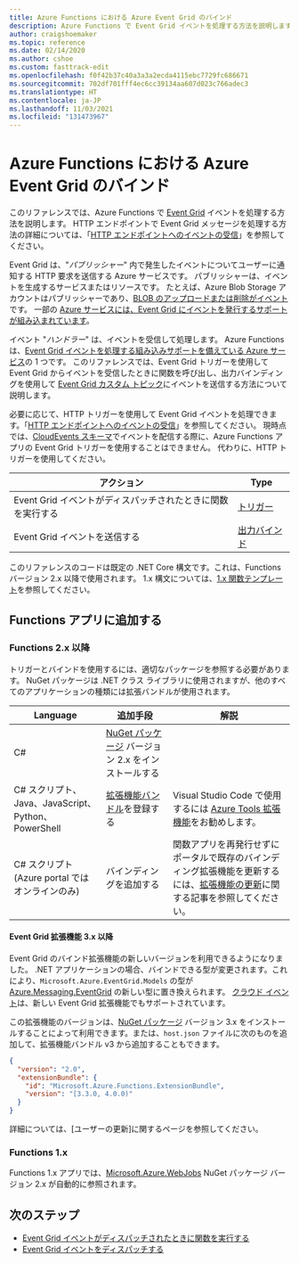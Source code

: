 ```yaml
---
title: Azure Functions における Azure Event Grid のバインド
description: Azure Functions で Event Grid イベントを処理する方法を説明します。
author: craigshoemaker
ms.topic: reference
ms.date: 02/14/2020
ms.author: cshoe
ms.custom: fasttrack-edit
ms.openlocfilehash: f0f42b37c40a3a3a2ecda4115ebc7729fc686671
ms.sourcegitcommit: 702df701fff4ec6cc39134aa607d023c766adec3
ms.translationtype: HT
ms.contentlocale: ja-JP
ms.lasthandoff: 11/03/2021
ms.locfileid: "131473967"
---
```

# <a name="azure-event-grid-bindings-for-azure-functions"></a>Azure Functions における Azure Event Grid のバインド

このリファレンスでは、Azure Functions で [Event Grid](../event-grid/overview.md) イベントを処理する方法を説明します。 HTTP エンドポイントで Event Grid メッセージを処理する方法の詳細については、「[HTTP エンドポイントへのイベントの受信](../event-grid/receive-events.md)」を参照してください。

Event Grid は、"*パブリッシャー*" 内で発生したイベントについてユーザーに通知する HTTP 要求を送信する Azure サービスです。 パブリッシャーは、イベントを生成するサービスまたはリソースです。 たとえば、Azure Blob Storage アカウントはパブリッシャーであり、[BLOB のアップロードまたは削除がイベント](../storage/blobs/storage-blob-event-overview.md)です。 一部の [Azure サービスには、Event Grid にイベントを発行するサポートが組み込まれています](../event-grid/overview.md#event-sources)。

イベント "*ハンドラー*" は、イベントを受信して処理します。 Azure Functions は、[Event Grid イベントを処理する組み込みサポートを備えている Azure サービス](../event-grid/overview.md#event-handlers)の 1 つです。 このリファレンスでは、Event Grid トリガーを使用して Event Grid からイベントを受信したときに関数を呼び出し、出力バインディングを使用して [Event Grid カスタム トピック](../event-grid/post-to-custom-topic.md)にイベントを送信する方法について説明します。

必要に応じて、HTTP トリガーを使用して Event Grid イベントを処理できます。「[HTTP エンドポイントへのイベントの受信](../event-grid/receive-events.md)」を参照してください。 現時点では、[CloudEvents スキーマ](../event-grid/cloudevents-schema.md#azure-functions)でイベントを配信する際に、Azure Functions アプリの Event Grid トリガーを使用することはできません。 代わりに、HTTP トリガーを使用してください。

| アクション | Type |
|---------|---------|
| Event Grid イベントがディスパッチされたときに関数を実行する | [トリガー](./functions-bindings-event-grid-trigger.md) |
| Event Grid イベントを送信する |[出力バインド](./functions-bindings-event-grid-output.md) |

このリファレンスのコードは既定の .NET Core 構文です。これは、Functions バージョン 2.x 以降で使用されます。 1\.x 構文については、[1.x 関数テンプレート](https://github.com/Azure/azure-functions-templates/tree/v1.x/Functions.Templates/Templates)を参照してください。

## <a name="add-to-your-functions-app"></a>Functions アプリに追加する

### <a name="functions-2x-and-higher"></a>Functions 2.x 以降

トリガーとバインドを使用するには、適切なパッケージを参照する必要があります。 NuGet パッケージは .NET クラス ライブラリに使用されますが、他のすべてのアプリケーションの種類には拡張バンドルが使用されます。

| Language | 追加手段 | 解説 |
|---|---|---|
| C# | [NuGet パッケージ] バージョン 2.x をインストールする | |
| C# スクリプト、Java、JavaScript、Python、PowerShell | [拡張機能バンドル]を登録する | Visual Studio Code で使用するには [Azure Tools 拡張機能](https://marketplace.visualstudio.com/items?itemName=ms-vscode.vscode-node-azure-pack)をお勧めします。 |
| C# スクリプト (Azure portal ではオンラインのみ) | バインディングを追加する | 関数アプリを再発行せずにポータルで既存のバインディング拡張機能を更新するには、[拡張機能の更新]に関する記事を参照してください。 |

[core tools]: ./functions-run-local.md
[拡張機能バンドル]: ./functions-bindings-register.md#extension-bundles
[NuGet パッケージ]: https://www.nuget.org/packages/Microsoft.Azure.WebJobs.Extensions.EventGrid
[拡張機能の更新]: ./functions-bindings-register.md
[Azure Tools extension]: https://marketplace.visualstudio.com/items?itemName=ms-vscode.vscode-node-azure-pack

#### <a name="event-grid-extension-3x-and-higher"></a>Event Grid 拡張機能 3.x 以降

Event Grid のバインド拡張機能の新しいバージョンを利用できるようになりました。 .NET アプリケーションの場合、バインドできる型が変更されます。これにより、`Microsoft.Azure.EventGrid.Models` の型が [Azure.Messaging.EventGrid](/dotnet/api/azure.messaging.eventgrid) の新しい型に置き換えられます。 [クラウド イベント](/dotnet/api/azure.messaging.cloudevent)は、新しい Event Grid 拡張機能でもサポートされています。

この拡張機能のバージョンは、[NuGet パッケージ] バージョン 3.x をインストールすることによって利用できます。または、`host.json` ファイルに次のものを追加して、拡張機能バンドル v3 から追加することもできます。

```json
{
  "version": "2.0",
  "extensionBundle": {
    "id": "Microsoft.Azure.Functions.ExtensionBundle",
    "version": "[3.3.0, 4.0.0)"
  }
}
```

詳細については、[ユーザーの更新]に関するページを参照してください。

### <a name="functions-1x"></a>Functions 1.x

Functions 1.x アプリでは、[Microsoft.Azure.WebJobs](https://www.nuget.org/packages/Microsoft.Azure.WebJobs) NuGet パッケージ バージョン 2.x が自動的に参照されます。

## <a name="next-steps"></a>次のステップ
* [Event Grid イベントがディスパッチされたときに関数を実行する](./functions-bindings-event-grid-trigger.md)
* [Event Grid イベントをディスパッチする](./functions-bindings-event-grid-trigger.md)
